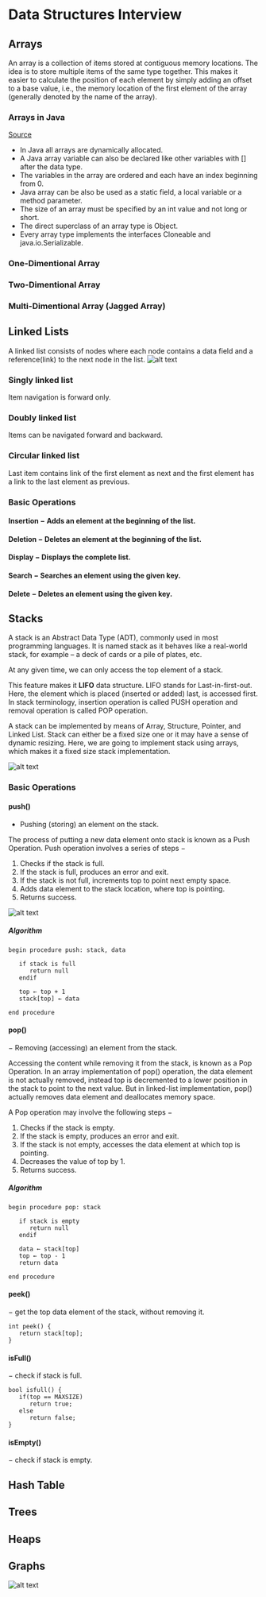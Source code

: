 # Data Structures Interview

## Arrays
An array is a collection of items stored at contiguous memory locations. The idea is to store multiple items of the same type together. This makes it easier to calculate the position of each element by simply adding an offset to a base value, i.e., the memory location of the first element of the array (generally denoted by the name of the array).

### Arrays in Java 
[Source](https://www.geeksforgeeks.org/arrays-in-java/)

   - In Java all arrays are dynamically allocated.
   - A Java array variable can also be declared like other variables with [] after the data type.
   - The variables in the array are ordered and each have an index beginning from 0.
   - Java array can be also be used as a static field, a local variable or a method parameter.
   - The size of an array must be specified by an int value and not long or short.
   - The direct superclass of an array type is Object.
   - Every array type implements the interfaces Cloneable and java.io.Serializable.

### One-Dimentional Array
### Two-Dimentional Array
### Multi-Dimentional Array (Jagged Array)

## Linked Lists
A linked list consists of nodes where each node contains a data field and a reference(link) to the next node in the list.
![alt text](https://github.com/dukhniav/prep/blob/master/data-structures/images/linked_list.jpg)

### Singly linked list
Item navigation is forward only.

### Doubly linked list
Items can be navigated forward and backward.

### Circular linked list
Last item contains link of the first element as next and the first element has a link to the last element as previous.

### Basic Operations
#### Insertion − Adds an element at the beginning of the list.
#### Deletion − Deletes an element at the beginning of the list.
#### Display − Displays the complete list.
#### Search − Searches an element using the given key.
#### Delete − Deletes an element using the given key.

## Stacks
A stack is an Abstract Data Type (ADT), commonly used in most programming languages. It is named stack as it behaves like a real-world stack, for example – a deck of cards or a pile of plates, etc.

At any given time, we can only access the top element of a stack.

This feature makes it **LIFO** data structure. LIFO stands for Last-in-first-out. Here, the element which is placed (inserted or added) last, is accessed first. In stack terminology, insertion operation is called PUSH operation and removal operation is called POP operation.

A stack can be implemented by means of Array, Structure, Pointer, and Linked List. Stack can either be a fixed size one or it may have a sense of dynamic resizing. Here, we are going to implement stack using arrays, which makes it a fixed size stack implementation.

![alt text](https://github.com/dukhniav/prep/blob/master/data-structures/images/stack_representation.jpg)

### Basic Operations
#### push()
- Pushing (storing) an element on the stack.

The process of putting a new data element onto stack is known as a Push Operation. Push operation involves a series of steps −
1. Checks if the stack is full.
2. If the stack is full, produces an error and exit.
3. If the stack is not full, increments top to point next empty space.
4. Adds data element to the stack location, where top is pointing.
5. Returns success.

![alt text](https://github.com/dukhniav/prep/blob/master/data-structures/images/stack_push_operation.jpg)

##### Algorithm
```
begin procedure push: stack, data

   if stack is full
      return null
   endif
   
   top ← top + 1
   stack[top] ← data

end procedure
```

#### pop()
− Removing (accessing) an element from the stack.

Accessing the content while removing it from the stack, is known as a Pop Operation. In an array implementation of pop() operation, the data element is not actually removed, instead top is decremented to a lower position in the stack to point to the next value. But in linked-list implementation, pop() actually removes data element and deallocates memory space.

A Pop operation may involve the following steps −
1. Checks if the stack is empty.
2. If the stack is empty, produces an error and exit.
3. If the stack is not empty, accesses the data element at which top is pointing.
4. Decreases the value of top by 1.
5. Returns success.

##### Algorithm
```
begin procedure pop: stack

   if stack is empty
      return null
   endif
   
   data ← stack[top]
   top ← top - 1
   return data

end procedure
```

#### peek()
− get the top data element of the stack, without removing it.
```
int peek() {
   return stack[top];
}
```

#### isFull()
− check if stack is full.
```
bool isfull() {
   if(top == MAXSIZE)
      return true;
   else
      return false;
}
```

#### isEmpty()
− check if stack is empty.


## Hash Table
## Trees
## Heaps
## Graphs
![alt text](https://github.com/dukhniav/prep/blob/master/data-structures/images/graph.jpg)
